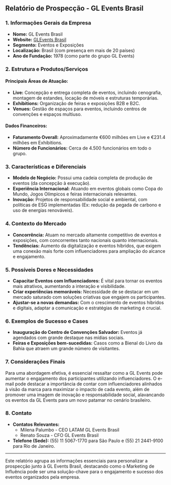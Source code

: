 ## Relatório de Prospecção - GL Events Brasil

### 1. Informações Gerais da Empresa
- **Nome:** GL Events Brasil
- **Website:** [GLEvents Brasil](https://www.gleventsbrasil.com.br)
- **Segmento:** Eventos e Exposições
- **Localização:** Brasil (com presença em mais de 20 países)
- **Ano de Fundação:** 1978 (como parte do grupo GL Events)
  
### 2. Estrutura e Produtos/Serviços
#### Principais Áreas de Atuação:
- **Live:** Concepção e entrega completa de eventos, incluindo cenografia, montagem de estandes, locação de móveis e estruturas temporárias.
- **Exhibitions:** Organização de feiras e exposições B2B e B2C.
- **Venues:** Gestão de espaços para eventos, incluindo centros de convenções e espaços multiuso.
  
#### Dados Financeiros:
- **Faturamento Overall:** Aproximadamente €600 milhões em Live e €231.4 milhões em Exhibitions.
- **Número de Funcionários:** Cerca de 4.500 funcionários em todo o grupo.

### 3. Características e Diferenciais
- **Modelo de Negócio:** Possui uma cadeia completa de produção de eventos (da concepção à execução).
- **Experiência Internacional:** Atuando em eventos globais como Copa do Mundo, Jogos Olímpicos e feiras internacionais relevantes.
- **Inovação:** Projetos de responsabilidade social e ambiental, com políticas de ESG implementadas (Ex: redução da pegada de carbono e uso de energias renováveis).

### 4. Contexto do Mercado
- **Concorrência:** Atuam no mercado altamente competitivo de eventos e exposições, com concorrentes tanto nacionais quanto internacionais.
- **Tendências:** Aumento da digitalização e eventos híbridos, que exigem uma conexão mais forte com influenciadores para ampliação do alcance e engajamento.
  
### 5. Possíveis Dores e Necessidades
- **Capacitar Eventos com Influenciadores:** É vital para tornar os eventos mais atrativos, aumentando a interação e visibilidade.
- **Criar experiências memoráveis:** Necessidade de se destacar em um mercado saturado com soluções criativas que engajem os participantes.
- **Ajustar-se a novas demandas:** Com o crescimento de eventos híbridos e digitais, adaptar a comunicação e estratégias de marketing é crucial.

### 6. Exemplos de Sucesso e Cases
- **Inauguração do Centro de Convenções Salvador:** Eventos já agendados com grande destaque nas mídias sociais.
- **Feiras e Exposições bem-sucedidas:** Casos como a Bienal do Livro da Bahia que atraem um grande número de visitantes.

### 7. Considerações Finais
Para uma abordagem efetiva, é essencial ressaltar como a GL Events pode aumentar o engajamento dos participantes utilizando influenciadores. O e-mail pode destacar a importância de contar com influenciadores alinhados à visão da marca para maximizar o impacto de cada evento, além de promover uma imagem de inovação e responsabilidade social, alavancando os eventos da GL Events para um novo patamar no cenário brasileiro.

### 8. Contato
- **Contatos Relevantes:**
  - Milena Palumbo - CEO LATAM GL Events Brasil
  - Renato Souza - CFO GL Events Brasil
- **Telefone (Sede):** (55) 11 5067-1770 para São Paulo e (55) 21 2441-9100 para Rio de Janeiro.

---

Este relatório agrupa as informações essenciais para personalizar a prospecção junto à GL Events Brasil, destacando como o Marketing de Influência pode ser uma solução-chave para o engajamento e sucesso dos eventos organizados pela empresa.